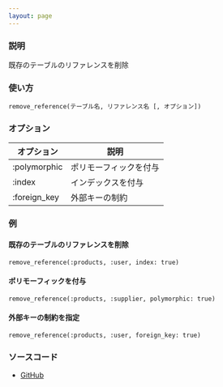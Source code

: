 ```yaml
---
layout: page
---
```


### 説明

既存のテーブルのリファレンスを削除

### 使い方

    remove_reference(テーブル名, リファレンス名 [, オプション])

### オプション

| オプション   | 説明                   |
| ------------ | ---------------------- |
| :polymorphic | ポリモーフィックを付与 |
| :index       | インデックスを付与     |
| :foreign_key | 外部キーの制約         |

### 例

#### 既存のテーブルのリファレンスを削除

    remove_reference(:products, :user, index: true)

#### ポリモーフィックを付与

    remove_reference(:products, :supplier, polymorphic: true)

#### 外部キーの制約を指定

    remove_reference(:products, :user, foreign_key: true)

### ソースコード

- [GitHub](https://github.com/rails/rails/blob/984c3ef2775781d47efa9f541ce570daa2434a80/activerecord/lib/active_record/connection_adapters/abstract/schema_statements.rb#L1008)
